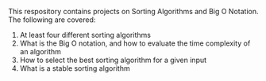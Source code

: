 This respository contains projects on Sorting Algorithms and Big O Notation. The following are covered:
1. At least four different sorting algorithms
2. What is the Big O notation, and how to evaluate the time complexity of an algorithm
3. How to select the best sorting algorithm for a given input
4. What is a stable sorting algorithm
